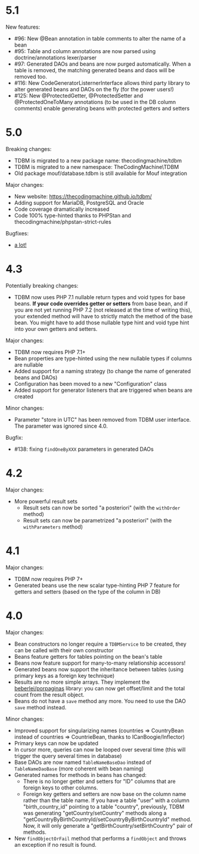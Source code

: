 5.1
===

New features:

- \#96: New @Bean annotation in table comments to alter the name of a bean
- \#95: Table and column annotations are now parsed using doctrine/annotations lexer/parser
- \#97: Generated DAOs and beans are now purged automatically. When a table is removed, the matching generated beans and daos will be removed too.
- \#116: New CodeGeneratorListernerInterface allows third party library to alter generated beans and DAOs on the fly (for the power users!)
- \#125: New @ProtectedGetter, @ProtectedSetter and @ProtectedOneToMany annotations (to be used in the DB column comments) enable generating beans with protected getters and setters

5.0
===

Breaking changes:

- TDBM is migrated to a new package name: thecodingmachine/tdbm
- TDBM is migrated to a new namespace: TheCodingMachine\TDBM
- Old package mouf/database.tdbm is still available for Mouf integration

Major changes:

- New website: https://thecodingmachine.github.io/tdbm/
- Adding support for MariaDB, PostgreSQL and Oracle
- Code coverage dramatically increased
- Code 100% type-hinted thanks to PHPStan and thecodingmachine/phpstan-strict-rules

Bugfixes:

- [a lot!](https://github.com/thecodingmachine/tdbm/milestone/1?closed=1)

4.3
===

Potentially breaking changes:

- TDBM now uses PHP 7.1 nullable return types and void types for base beans. **If your code overrides getter or setters** from base bean, and if you are not yet running PHP 7.2 (not released at the time of writing this), your extended method will have to strictly match the method of the base bean. You might have to add those nullable type hint and void type hint into your own getters and setters.

Major changes:

- TDBM now requires PHP 7.1+
- Bean properties are type-hinted using the new nullable types if columns are nullable
- Added support for a naming strategy (to change the name of generated beans and DAOs)
- Configuration has been moved to a new "Configuration" class
- Added support for generator listeners that are triggered when beans are created

Minor changes:

- Parameter "store in UTC" has been removed from TDBM user interface. The parameter was ignored since 4.0.

Bugfix:

- \#138: fixing `findOneByXXX` parameters in generated DAOs

4.2
===

Major changes:

- More powerful result sets
    - Result sets can now be sorted "a posteriori" (with the `withOrder` method)
    - Result sets can now be parametrized "a posteriori" (with the `withParameters` method)

4.1
===

Major changes:

- TDBM now requires PHP 7+
- Generated beans use the new scalar type-hinting PHP 7 feature for getters and setters (based on the type of the column in DB)

4.0
===

Major changes:

- Bean constructors no longer require a `TDBMService` to be created, they can be called with their own constructor
- Beans feature getters for tables pointing on the bean's table
- Beans now feature support for many-to-many relationship accessors!
- Generated beans now support the inheritance between tables (using primary keys as a foreign key technique)
- Results are no more simple arrays. They implement the [beberlei/porpaginas](https://github.com/beberlei/porpaginas) library: you can now get offset/limit and
  the total count from the result object.
- Beans do not have a `save` method any more. You need to use the DAO `save` method instead.
 
Minor changes:

- Improved support for singularizing names (countries => CountryBean instead of countries => CountrieBean, thanks to ICanBoogie/Inflector)
- Primary keys can now be updated
- In cursor more, queries can now be looped over several time (this will trigger the query several times in database)
- Base DAOs are now named `TableNameBaseDao` instead of `TableNameDaoBase` (more coherent with bean naming)
- Generated names for methods in beans has changed:
    - There is no longer getter and setters for "ID" columns that are foreign keys to other columns.
    - Foreign key getters and setters are now base on the column name rather than the table name.
      If you have a table "user" with a column "birth_country_id" pointing to a table "country", previously, TDBM was
      generating "getCountry/setCountry" methods along a "getCountryByBirthCountryId/setCountryByBirthCountryId" method.
      Now, it will only generate a "getBirthCountry/setBirthCountry" pair of methods.
- New `findObjectOrFail` method that performs a `findObject` and throws an exception if no result is found.